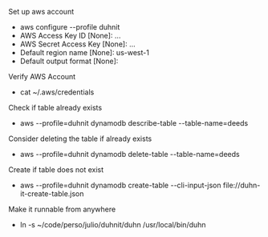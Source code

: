 Set up aws account
- aws configure --profile duhnit
- AWS Access Key ID [None]: ...
- AWS Secret Access Key [None]: ...
- Default region name [None]: us-west-1
- Default output format [None]:

Verify AWS Account
- cat ~/.aws/credentials

Check if table already exists
- aws --profile=duhnit dynamodb describe-table --table-name=deeds

Consider deleting the table if already exists
- aws --profile=duhnit dynamodb delete-table --table-name=deeds

Create if table does not exist
- aws --profile=duhnit dynamodb create-table --cli-input-json file://duhn-it-create-table.json

Make it runnable from anywhere
- ln -s ~/code/perso/julio/duhnit/duhn /usr/local/bin/duhn
